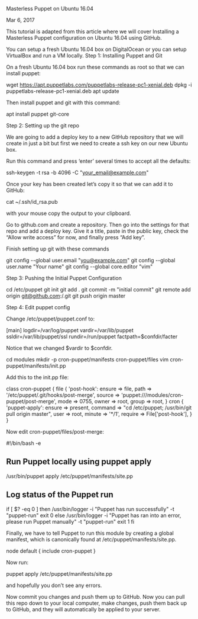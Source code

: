 
Masterless Puppet on Ubuntu 16.04

Mar 6, 2017

This tutorial is adapted from this article where we will cover Installing a Masterless Puppet configuration on Ubuntu 16.04 using GitHub.

You can setup a fresh Ubuntu 16.04 box on DigitalOcean or you can setup VirtualBox and run a VM locally.
Step 1: Installing Puppet and Git

On a fresh Ubuntu 16.04 box run these commands as root so that we can install puppet:

wget https://apt.puppetlabs.com/puppetlabs-release-pc1-xenial.deb
dpkg -i puppetlabs-release-pc1-xenial.deb
apt update

Then install puppet and git with this command:

apt install puppet git-core

Step 2: Setting up the git repo

We are going to add a deploy key to a new GitHub repository that we will create in just a bit but first we need to create a ssh key on our new Ubuntu box.

Run this command and press ‘enter’ several times to accept all the defaults:

ssh-keygen -t rsa -b 4096 -C "your_email@example.com"

Once your key has been created let’s copy it so that we can add it to GitHub:

cat ~/.ssh/id_rsa.pub

with your mouse copy the output to your clipboard.

Go to github.com and create a repository. Then go into the settings for that repo and add a deploy key. Give it a title, paste in the public key, check the “Allow write access” for now, and finally press “Add key”.

Finish setting up git with these commands

git config --global user.email "you@example.com"
git config --global user.name "Your name"
git config --global core.editor "vim"

Step 3: Pushing the Initial Puppet Configuration

cd /etc/puppet
git init
git add .
git commit -m "initial commit"
git remote add origin git@github.com:<username>/<repo>.git
git push origin master

Step 4: Edit puppet config

Change /etc/puppet/puppet.conf to:

[main]
logdir=/var/log/puppet
vardir=/var/lib/puppet
ssldir=/var/lib/puppet/ssl
rundir=/run/puppet
factpath=$confdir/facter

Notice that we changed $vardir to $confdir.

cd modules
mkdir -p cron-puppet/manifests cron-puppet/files
vim cron-puppet/manifests/init.pp

Add this to the init.pp file:

class cron-puppet {
  file { 'post-hook':
    ensure => file,
    path   => '/etc/puppet/.git/hooks/post-merge',
    source => 'puppet:///modules/cron-puppet/post-merge',
    mode   => 0755,
    owner  => root,
    group  => root,
  }
  cron { 'puppet-apply':
    ensure  => present,
    command => "cd /etc/puppet; /usr/bin/git pull origin master",
    user    => root,
    minute  => '*/1',
    require => File['post-hook'],
  }
}

Now edit cron-puppet/files/post-merge:

#!/bin/bash -e
## Run Puppet locally using puppet apply
/usr/bin/puppet apply /etc/puppet/manifests/site.pp

## Log status of the Puppet run
if [ $? -eq 0 ]
then
  /usr/bin/logger -i "Puppet has run successfully" -t "puppet-run"
  exit 0
else
  /usr/bin/logger -i "Puppet has ran into an error, please run Puppet manually" -t "puppet-run"
  exit 1
fi

Finally, we have to tell Puppet to run this module by creating a global manifest, which is canonically found at /etc/puppet/manifests/site.pp.

node default {
  include cron-puppet
}

Now run:

puppet apply /etc/puppet/manifests/site.pp

and hopefully you don’t see any errors.

Now commit you changes and push them up to GitHub. Now you can pull this repo down to your local computer, make changes, push them back up to GitHub, and they will automatically be applied to your server.

